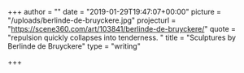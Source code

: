 +++
author = ""
date = "2019-01-29T19:47:07+00:00"
picture = "/uploads/berlinde-de-bruyckere.jpg"
projecturl = "https://scene360.com/art/103841/berlinde-de-bruyckere/"
quote = "repulsion quickly collapses into tenderness. "
title = "Sculptures by Berlinde de Bruyckere"
type = "writing"

+++
